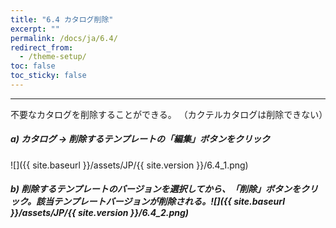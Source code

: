 ```yaml
---
title: "6.4 カタログ削除"
excerpt: ""
permalink: /docs/ja/6.4/
redirect_from:
  - /theme-setup/
toc: false
toc_sticky: false
---
```



---

不要なカタログを削除することができる。 （カクテルカタログは削除できない）


##### a\) カタログ → 削除するテンプレートの「編集」ボタンをクリック
![]({{ site.baseurl }}/assets/JP/{{ site.version }}/6.4_1.png)

##### b\) 削除するテンプレートのバージョンを選択してから、「削除」ボタンをクリック。該当テンプレートバージョンが削除される。![]({{ site.baseurl }}/assets/JP/{{ site.version }}/6.4_2.png)



